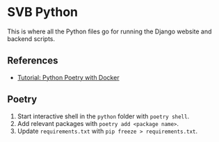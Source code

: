 # SVB Python
This is where all the Python files go for running the Django website and backend scripts.

## References
* [Tutorial: Python Poetry with Docker](https://medium.com/@albertazzir/blazing-fast-python-docker-builds-with-poetry-a78a66f5aed0)

## Poetry
1. Start interactive shell in the `python` folder with `poetry shell`.
2. Add relevant packages with `poetry add <package name>`.
3. Update `requirements.txt` with `pip freeze > requirements.txt`.